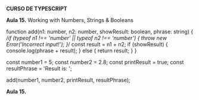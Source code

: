 **CURSO DE TYPESCRIPT**

**Aula 15.**
  Working with Numbers, Strings & Booleans

function add(n1: number, n2: number, showResult: boolean, phrase: string) {
   /*if (typeof n1 !== 'number' || typeof n2 !== 'number') {
    throw new Error('Incorrect input!');
   }*/
  const result = n1 + n2;
  if (showResult) {
    console.log(phrase + result);
  } else {
    return result;
  }
}
  
const number1 = 5;
const number2 = 2.8;
const printResult = true;
const resultPhrase = 'Result is: ';

add(number1, number2, printResult, resultPhrase);

**Aula 15.**